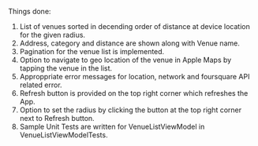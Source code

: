 Things done:

1.    List of venues sorted in decending order of distance at device location for the given radius.
2.    Address, category and distance are shown along with Venue name.
3.    Pagination for the venue list is implemented.
4.    Option to navigate to geo location of the venue in Apple Maps by tapping the venue in the list.
5.    Approppriate error messages for location, network and foursquare API related error.
6.    Refresh button is provided on the top right corner which refreshes the App.
7.    Option to set the radius by clicking the button at the top right corner next to Refresh button. 
8.    Sample Unit Tests are written for VenueListViewModel in VenueListViewModelTests.
